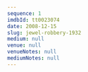 ```yaml
---
sequence: 1
imdbId: tt0023074
date: 2008-12-15
slug: jewel-robbery-1932
medium: null
venue: null
venueNotes: null
mediumNotes: null
---
```



